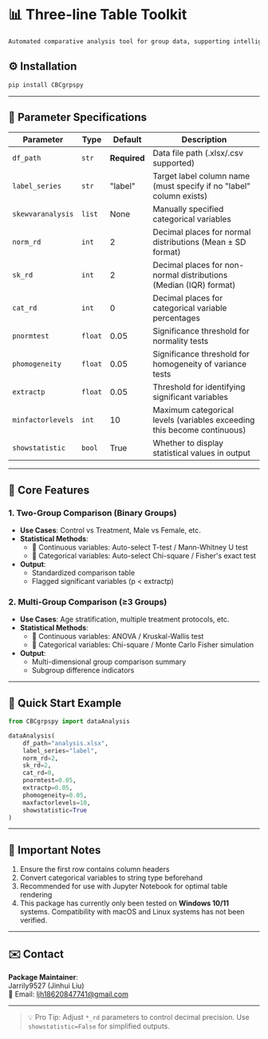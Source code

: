 # 📊 Three-line Table Toolkit  
```markdown
Automated comparative analysis tool for group data, supporting intelligent statistical tests for two/multiple groups with standardized output tables.
```
## ⚙️ Installation
```bash
pip install CBCgrpspy 
```

---

## 📖 Parameter Specifications

| Parameter           | Type        | Default   | Description                                                         |
|---------------------|-------------|-----------|---------------------------------------------------------------------|
| `df_path`           | `str`       | **Required** | Data file path (.xlsx/.csv supported)                              |
| `label_series`      | `str`       | "label"   | Target label column name (must specify if no "label" column exists) |
| `skewvaranalysis`   | `list`      | None      | Manually specified categorical variables                           |
| `norm_rd`           | `int`       | 2         | Decimal places for normal distributions (Mean ± SD format)         |
| `sk_rd`             | `int`       | 2         | Decimal places for non-normal distributions (Median (IQR) format)  |
| `cat_rd`            | `int`       | 0         | Decimal places for categorical variable percentages                |
| `pnormtest`         | `float`     | 0.05      | Significance threshold for normality tests                         |
| `phomogeneity`      | `float`     | 0.05      | Significance threshold for homogeneity of variance tests           |
| `extractp`          | `float`     | 0.05      | Threshold for identifying significant variables                    |
| `minfactorlevels`   | `int`       | 10        | Maximum categorical levels (variables exceeding this become continuous) |
| `showstatistic`     | `bool`      | True      | Whether to display statistical values in output                    |

---

## 🚀 Core Features

### 1. Two-Group Comparison (Binary Groups)
- **Use Cases**: Control vs Treatment, Male vs Female, etc.
- **Statistical Methods**:
  - 📌 Continuous variables: Auto-select T-test / Mann-Whitney U test
  - 📌 Categorical variables: Auto-select Chi-square / Fisher's exact test
- **Output**:
  - Standardized comparison table
  - Flagged significant variables (p < extractp)

### 2. Multi-Group Comparison (≥3 Groups)
- **Use Cases**: Age stratification, multiple treatment protocols, etc.
- **Statistical Methods**:
  - 📌 Continuous variables: ANOVA / Kruskal-Wallis test
  - 📌 Categorical variables: Chi-square / Monte Carlo Fisher simulation
- **Output**:
  - Multi-dimensional group comparison summary
  - Subgroup difference indicators

---

## 🎯 Quick Start Example
```python
from CBCgrpspy import dataAnalysis

dataAnalysis(
    df_path="analysis.xlsx",
    label_series="label",
    norm_rd=2,
    sk_rd=2,
    cat_rd=0,
    pnormtest=0.05,
    extractp=0.05,
    phomogeneity=0.05,
    maxfactorlevels=10,
    showstatistic=True
)
```

---

## 📌 Important Notes
1. Ensure the first row contains column headers
2. Convert categorical variables to string type beforehand
3. Recommended for use with Jupyter Notebook for optimal table rendering
4. This package has currently only been tested on **Windows 10/11** systems. Compatibility with macOS and Linux systems has not been verified.
---

## ✉️ Contact
**Package Maintainer**:  
Jarrily9527 (Jinhui Liu)  
📧 Email: [ljh18620847741@gmail.com](mailto:ljh18620847741@gmail.com)

---

> 💡 Pro Tip: Adjust `*_rd` parameters to control decimal precision. Use `showstatistic=False` for simplified outputs.

